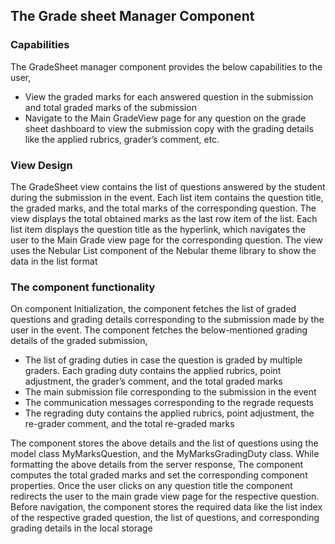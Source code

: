 ## The Grade sheet Manager Component

### Capabilities
	
The GradeSheet manager component provides the below capabilities to the user,

- View the graded marks for each answered question in the submission and total graded marks of the submission
- Navigate to the Main GradeView page for any question on the grade sheet dashboard to view the submission copy with the grading details like the applied rubrics, grader’s comment, etc.

### View Design
	
The GradeSheet view contains the list of questions answered by the student during the submission in the event. Each list item contains the question title, the graded marks, and the total marks of the corresponding question. The view displays the total obtained marks as the last row item of the list. Each list item displays the question title as the hyperlink, which navigates the user to the Main Grade view page for the corresponding question. The view uses the Nebular List component of the Nebular theme library to show the data in the list format

### The component functionality

On component Initialization, the component fetches the list of graded questions and grading details corresponding to the submission made by the user in the event. The component fetches the below-mentioned grading details of the graded submission,

- The list of grading duties in case the question is graded by multiple graders. Each grading duty contains the applied rubrics, point adjustment, the grader’s comment, and the total graded marks
- The main submission file corresponding to the submission in the event
- The communication messages corresponding to the regrade requests
- The regrading duty contains the applied rubrics, point adjustment, the re-grader comment, and the total re-graded marks

The component stores the above details and the list of questions using the model class MyMarksQuestion, and the MyMarksGradingDuty class. While formatting the above details from the server response, The component computes the total graded marks and set the corresponding component properties. Once the user clicks on any question title the component redirects the user to the main grade view page for the respective question. Before navigation, the component stores the required data like the list index of the respective graded question, the list of questions, and corresponding grading details in the local storage
